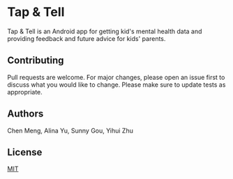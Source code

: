 # Tap & Tell

Tap & Tell is an Android app for getting kid's mental health data and providing feedback and future advice for kids' parents.

## Contributing
Pull requests are welcome. For major changes, please open an issue first to discuss what you would like to change.
Please make sure to update tests as appropriate.
## Authors
Chen Meng, Alina Yu, Sunny Gou, Yihui Zhu
## License
[MIT](https://choosealicense.com/licenses/mit/)
